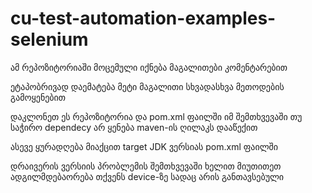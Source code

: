# cu-test-automation-examples-selenium

ამ რეპოზიტორიაში მოცემული იქნება მაგალითები კომენტარებით

ეტაპობრივად დაემატება მეტი მაგალითი სხვადასხვა მეთოდების გამოყენებით

დაკლონეთ ეს რეპოზიტორია და pom.xml ფაილში იმ შემთხვევაში თუ საჭირო dependecy არ ყენება maven-ის ღილაკს დააწექით

ასევე ყურადღება მიაქცით target JDK ვერსიას pom.xml ფაილში

დრაივერის ვერსიის პრობლემის შემთხვევაში ხელით მიუთითეთ ადგილმდებაორება თქვენს device-ზე სადაც არის განთავსებული
